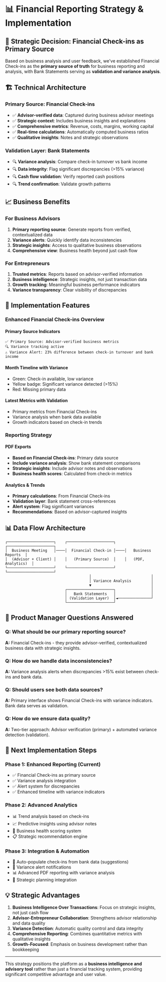 # 📊 Financial Reporting Strategy & Implementation

## 🎯 **Strategic Decision: Financial Check-ins as Primary Source**

Based on business analysis and user feedback, we've established Financial Check-ins as the **primary source of truth** for business reporting and analysis, with Bank Statements serving as **validation and variance analysis**.

## 🏗 **Technical Architecture**

### **Primary Source: Financial Check-ins**
- ✅ **Advisor-verified data**: Captured during business advisor meetings
- ✅ **Strategic context**: Includes business insights and explanations
- ✅ **Comprehensive metrics**: Revenue, costs, margins, working capital
- ✅ **Real-time calculations**: Automatically computed business ratios
- ✅ **Qualitative insights**: Notes and strategic observations

### **Validation Layer: Bank Statements**
- 🔍 **Variance analysis**: Compare check-in turnover vs bank income
- 🔍 **Data integrity**: Flag significant discrepancies (>15% variance)
- 🔍 **Cash flow validation**: Verify reported cash positions
- 🔍 **Trend confirmation**: Validate growth patterns

## 📈 **Business Benefits**

### **For Business Advisors**
1. **Primary reporting source**: Generate reports from verified, contextualized data
2. **Variance alerts**: Quickly identify data inconsistencies
3. **Strategic insights**: Access to qualitative business observations
4. **Comprehensive view**: Business health beyond just cash flow

### **For Entrepreneurs**
1. **Trusted metrics**: Reports based on advisor-verified information
2. **Business intelligence**: Strategic insights, not just transaction data
3. **Growth tracking**: Meaningful business performance indicators
4. **Variance transparency**: Clear visibility of discrepancies

## 🔄 **Implementation Features**

### **Enhanced Financial Check-ins Overview**

#### **Primary Source Indicators**
```
✅ Primary Source: Advisor-verified business metrics
🔍 Variance tracking active
⚠️ Variance Alert: 23% difference between check-in turnover and bank income
```

#### **Month Timeline with Variance**
- Green: Check-in available, low variance
- Yellow badge: Significant variance detected (>15%)
- Red: Missing primary data

#### **Latest Metrics with Validation**
- Primary metrics from Financial Check-ins
- Variance analysis when bank data available
- Growth indicators based on check-in trends

### **Reporting Strategy**

#### **PDF Exports**
- **Based on Financial Check-ins**: Primary data source
- **Include variance analysis**: Show bank statement comparisons
- **Strategic insights**: Include advisor notes and observations
- **Business health scores**: Calculated from check-in metrics

#### **Analytics & Trends**
- **Primary calculations**: From Financial Check-ins
- **Validation layer**: Bank statement cross-references
- **Alert system**: Flag significant variances
- **Recommendations**: Based on advisor-captured insights

## 📊 **Data Flow Architecture**

```
┌─────────────────────┐    ┌─────────────────────┐    ┌─────────────────────┐
│  Business Meeting   │────│  Financial Check-in │────│   Business Reports  │
│  (Advisor + Client) │    │   (Primary Source)  │    │   (PDF, Analytics)  │
└─────────────────────┘    └─────────────────────┘    └─────────────────────┘
                                      │                           │
                                      │ Variance Analysis         │
                                      ▼                           │
                           ┌─────────────────────┐                │
                           │   Bank Statements   │                │
                           │ (Validation Layer)  │◄───────────────┘
                           └─────────────────────┘
```

## 🎯 **Product Manager Questions Answered**

### **Q: What should be our primary reporting source?**
**A:** Financial Check-ins - they provide advisor-verified, contextualized business data with strategic insights.

### **Q: How do we handle data inconsistencies?**
**A:** Variance analysis alerts when discrepancies >15% exist between check-ins and bank data.

### **Q: Should users see both data sources?**
**A:** Primary interface shows Financial Check-ins with variance indicators. Bank data serves as validation.

### **Q: How do we ensure data quality?**
**A:** Two-tier approach: Advisor verification (primary) + automated variance detection (validation).

## 🚀 **Next Implementation Steps**

### **Phase 1: Enhanced Reporting (Current)**
- ✅ Financial Check-ins as primary source
- ✅ Variance analysis integration
- ✅ Alert system for discrepancies
- ✅ Enhanced timeline with variance indicators

### **Phase 2: Advanced Analytics**
- 📊 Trend analysis based on check-ins
- 📈 Predictive insights using advisor notes
- 🎯 Business health scoring system
- 📋 Strategic recommendation engine

### **Phase 3: Integration & Automation**
- 🔄 Auto-populate check-ins from bank data (suggestions)
- 📧 Variance alert notifications
- 📊 Advanced PDF reporting with variance analysis
- 🎯 Strategic planning integration

## 💡 **Strategic Advantages**

1. **Business Intelligence Over Transactions**: Focus on strategic insights, not just cash flow
2. **Advisor-Entrepreneur Collaboration**: Strengthens advisor relationship and data quality
3. **Variance Detection**: Automatic quality control and data integrity
4. **Comprehensive Reporting**: Combines quantitative metrics with qualitative insights
5. **Growth-Focused**: Emphasis on business development rather than bookkeeping

---

This strategy positions the platform as a **business intelligence and advisory tool** rather than just a financial tracking system, providing significant competitive advantage and user value.
